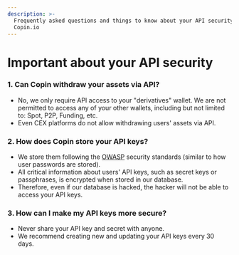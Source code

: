 ```yaml
---
description: >-
  Frequently asked questions and things to know about your API security on
  Copin.io
---
```


# Important about your API security

### 1. Can Copin withdraw your assets via API?

* No, we only require API access to your "derivatives" wallet. We are not permitted to access any of your other wallets, including but not limited to: Spot, P2P, Funding, etc.
* Even CEX platforms do not allow withdrawing users' assets via API.

### 2. How does Copin store your API keys?

* We store them following the [OWASP](https://www.cloudflare.com/learning/security/threats/owasp-top-10/) security standards (similar to how user passwords are stored).
* All critical information about users' API keys, such as secret keys or passphrases, is encrypted when stored in our database.
* Therefore, even if our database is hacked, the hacker will not be able to access your API keys.

### 3. **How can I make my API keys more secure?**

* Never share your API key and secret with anyone.
* We recommend creating new and updating your API keys every 30 days.
